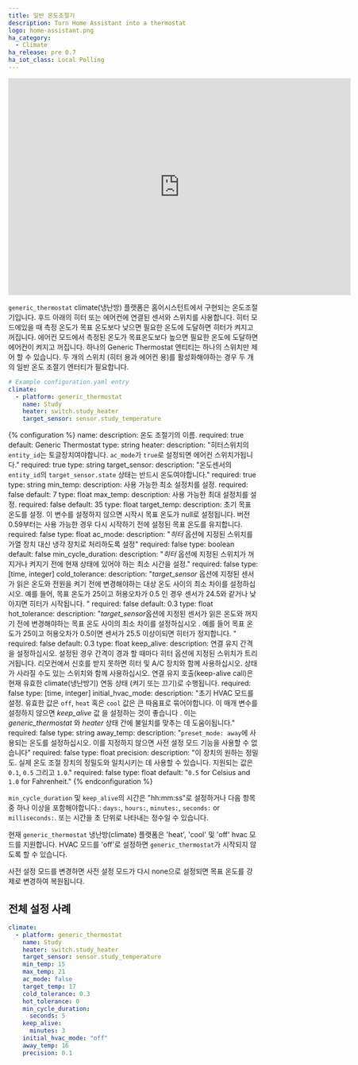 ```yaml
---
title: 일반 온도조절기
description: Turn Home Assistant into a thermostat
logo: home-assistant.png
ha_category:
  - Climate
ha_release: pre 0.7
ha_iot_class: Local Polling
---
```


<iframe width="690" height="437" src="https://www.youtube.com/embed/beSIUfOL7io" frameborder="0" allow="accelerometer; autoplay; encrypted-media; gyroscope; picture-in-picture" allowfullscreen></iframe>

`generic_thermostat` climate(냉난방) 플랫폼은 홈어시스턴트에서 구현되는 온도조절기입니다. 후드 아래의 히터 또는 에어컨에 연결된 센서와 스위치를 사용합니다. 히터 모드에있을 때 측정 온도가 목표 온도보다 낮으면 필요한 온도에 도달하면 히터가 켜지고 꺼집니다. 에어컨 모드에서 측정된 온도가 목표온도보다 높으면 필요한 온도에 도달하면 에어컨이 켜지고 꺼집니다. 하나의 Generic Thermostat 엔티티는 하나의 스위치만 제어 할 수 있습니다. 두 개의 스위치 (히터 용과 에어컨 용)를 활성화해야하는 경우 두 개의 일반 온도 조절기 엔터티가 필요합니다.

```yaml
# Example configuration.yaml entry
climate:
  - platform: generic_thermostat
    name: Study
    heater: switch.study_heater
    target_sensor: sensor.study_temperature
```

{% configuration %}
name:
  description: 온도 조절기의 이름.
  required: true
  default: Generic Thermostat
  type: string
heater:
  description: "히터스위치의 `entity_id`는 토글장치여야합니다. `ac_mode`가 `true`로 설정되면 에어컨 스위치가됩니다."
  required: true
  type: string
target_sensor:
  description: "온도센서의 `entity_id`의 `target_sensor.state` 상태는 반드시 온도여야합니다."
  required: true
  type: string
min_temp:
  description: 사용 가능한 최소 설정치를 설정.
  required: false
  default: 7
  type: float
max_temp:
  description: 사용 가능한 최대 설정치를 설정.
  required: false
  default: 35
  type: float
target_temp:
  description: 초기 목표 온도를 설정. 이 변수를 설정하지 않으면 시작시 목표 온도가 null로 설정됩니다. 버전 0.59부터는 사용 가능한 경우 다시 시작하기 전에 설정된 목표 온도를 유지합니다.
  required: false
  type: float
ac_mode:
  description: "*히터* 옵션에 지정된 스위치를 가열 장치 대신 냉각 장치로 처리하도록 설정"
  required: false
  type: boolean
  default: false
min_cycle_duration:
  description: "*히터* 옵션에 지정된 스위치가 꺼지거나 켜지기 전에 현재 상태에 있어야 하는 최소 시간을 설정."
  required: false
  type: [time, integer]
cold_tolerance:
  description: "*target_sensor* 옵션에 지정된 센서가 읽은 온도와 전원을 켜기 전에 변경해야하는 대상 온도 사이의 최소 차이를 설정하십시오. 예를 들어, 목표 온도가 25이고 허용오차가 0.5 인 경우 센서가 24.5와 같거나 낮아지면 히터가 시작됩니다. "
  required: false
  default: 0.3
  type: float
hot_tolerance:
  description: "*target_sensor*옵션에 지정된 센서가 읽은 온도와 꺼지기 전에 변경해야하는 목표 온도 사이의 최소 차이를 설정하십시오 . 예를 들어 목표 온도가 25이고 허용오차가 0.5이면 센서가 25.5 이상이되면 히터가 정지합니다. "
  required: false
  default: 0.3
  type: float
keep_alive:
  description: 연결 유지 간격을 설정하십시오. 설정된 경우 간격이 경과 할 때마다 히터 옵션에 지정된 스위치가 트리거됩니다. 리모컨에서 신호를 받지 못하면 히터 및 A/C 장치와 함께 사용하십시오. 상태가 사라질 수도 있는 스위치와 함께 사용하십시오. 연결 유지 호출(keep-alive call)은 현재 유효한 climate(냉난방기) 연동 상태 (켜기 또는 끄기)로 수행됩니다.
  required: false
  type: [time, integer]
initial_hvac_mode:
  description: "초기 HVAC 모드를 설정. 유효한 값은 `off`, `heat` 혹은 `cool` 값은 큰 따옴표로 묶어야합니다. 이 매개 변수를 설정하지 않으면 *keep_alive* 값 을 설정하는 것이 좋습니다 . 이는 *generic_thermostat* 와 *heater* 상태 간에 불일치를 맞추는 데 도움이됩니다."
  required: false
  type: string
away_temp:
  description: "`preset_mode: away`에 사용되는 온도를 설정하십시오. 이를 지정하지 않으면 사전 설정 모드 기능을 사용할 수 없습니다"
  required: false
  type: float
precision:
  description: "이 장치의 원하는 정밀도. 실제 온도 조절 장치의 정밀도와 일치시키는 데 사용할 수 있습니다. 지원되는 값은 `0.1`, `0.5` 그리고 `1.0`."
  required: false
  type: float
  default: "`0.5` for Celsius and `1.0` for Fahrenheit."
{% endconfiguration %}

`min_cycle_duration` 및 `keep_alive`의 시간은 "hh:mm:ss"로 설정하거나 다음 항목 중 하나 이상을 포함해야합니다.: `days:`, `hours:`, `minutes:`, `seconds:` or `milliseconds:`. 또는 시간을 초 단위로 나타내는 정수일 수 있습니다.

현재 `generic_thermostat` 냉난방(climate) 플랫폼은 'heat', 'cool' 및 'off' hvac 모드를 지원합니다. HVAC 모드를 'off'로 설정하면 `generic_thermostat`가 시작되지 않도록 할 수 있습니다.

사전 설정 모드를 변경하면 사전 설정 모드가 다시 none으로 설정되면 목표 온도를 강제로 변경하여 복원됩니다.

## 전체 설정 사례 

```yaml
climate:
  - platform: generic_thermostat
    name: Study
    heater: switch.study_heater
    target_sensor: sensor.study_temperature
    min_temp: 15
    max_temp: 21
    ac_mode: false
    target_temp: 17
    cold_tolerance: 0.3
    hot_tolerance: 0
    min_cycle_duration:
      seconds: 5
    keep_alive:
      minutes: 3
    initial_hvac_mode: "off"
    away_temp: 16
    precision: 0.1
```
